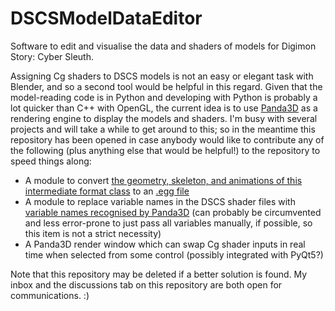 # DSCSModelDataEditor
Software to edit and visualise the data and shaders of models for Digimon Story: Cyber Sleuth.

Assigning Cg shaders to DSCS models is not an easy or elegant task with Blender, and so a second tool would be helpful in this regard. Given that the model-reading code is in Python and developing with Python is probably a lot quicker than C++ with OpenGL, the current idea is to use [Panda3D](https://www.panda3d.org/) as a rendering engine to display the models and shaders. I'm busy with several projects and will take a while to get around to this; so in the meantime this repository has been opened in case anybody would like to contribute any of the following (plus anything else that would be helpful!) to the repository to speed things along:

* A module to convert [the geometry, skeleton, and animations of this intermediate format class](https://github.com/Pherakki/Blender-Tools-for-DSCS/blob/master/CollatedData/IntermediateFormat.py) to an [.egg file](https://docs.panda3d.org/1.10/python/tools/model-export/egg-syntax)
* A module to replace variable names in the DSCS shader files with [variable names recognised by Panda3D](https://docs.panda3d.org/1.10/python/programming/shaders/list-of-cg-inputs) (can probably be circumvented and less error-prone to just pass all variables manually, if possible, so this item is not a strict necessity)
* A Panda3D render window which can swap Cg shader inputs in real time when selected from some control (possibly integrated with PyQt5?)

Note that this repository may be deleted if a better solution is found. My inbox and the discussions tab on this repository are both open for communications. :)
